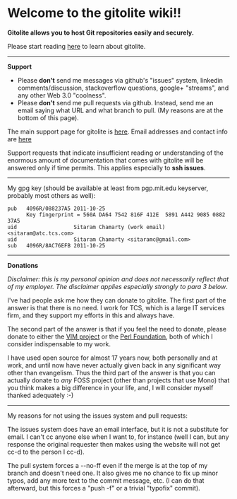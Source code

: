 # Welcome to the gitolite wiki!!

**Gitolite allows you to host Git repositories easily and securely.**

Please start reading [here](http://sitaramc.github.com/gitolite/) to learn about gitolite.

----

**Support**

  * Please **don't** send me messages via github's "issues" system, linkedin comments/discussion, stackoverflow questions, google+ "streams", and any other Web 3.0 "coolness".
  * Please **don't** send me pull requests via github.  Instead, send me an email saying what URL and what branch to pull.  (My reasons are at the bottom of this page).

The main support page for gitolite is [here](http://sitaramc.github.com/gitolite/support.html).  Email addresses and contact info are [here](http://sitaramc.github.com/gitolite/index.html#contact_and_license_)

Support requests that indicate insufficient reading or understanding of the enormous amount of documentation that comes with gitolite will be answered only if time permits.  This applies especially to **ssh issues**.

----

My gpg key (should be available at least from pgp.mit.edu keyserver, probably most others as well):

    pub   4096R/088237A5 2011-10-25
          Key fingerprint = 560A DA64 7542 816F 412E  5891 A442 9085 0882 37A5
    uid                  Sitaram Chamarty (work email) <sitaram@atc.tcs.com>
    uid                  Sitaram Chamarty <sitaramc@gmail.com>
    sub   4096R/8AC76EFB 2011-10-25

----

**Donations**

*Disclaimer: this is my personal opinion and does not necessarily reflect that of my employer.  The disclaimer applies especially strongly to para 3 below*.

I've had people ask me how they can donate to gitolite.  The first part of the answer is that there is no need.  I work for TCS, which is a large IT services firm, and they support my efforts in this and always have.

The second part of the answer is that if you feel the need to donate, please donate to either the [VIM project](http://www.vim.org/sponsor/index.php) or the [Perl Foundation](http://donate.perlfoundation.org/), both of which I consider indispensable to my work.

I have used open source for almost 17 years now, both personally and at work, and until now have never actually given back in any significant way other than evangelism.  Thus the third part of the answer is that you can actually donate to *any* FOSS project (other than projects that use Mono) that you think makes a big difference in your life, and, I will consider myself thanked adequately :-)

----

My reasons for not using the issues system and pull requests:

The issues system does have an email interface, but it is not a substitute for email.  I can't cc anyone else when I want to, for instance (well I can, but any response the original requester then makes using the website will not get cc-d to the person I cc-d).

The pull system forces a --no-ff even if the merge is at the top of my branch and doesn't need one.  It also gives me no chance to fix up minor typos, add any more text to the commit message, etc.  (I can do that afterward, but this forces a "push -f" or a trivial "typofix" commit).